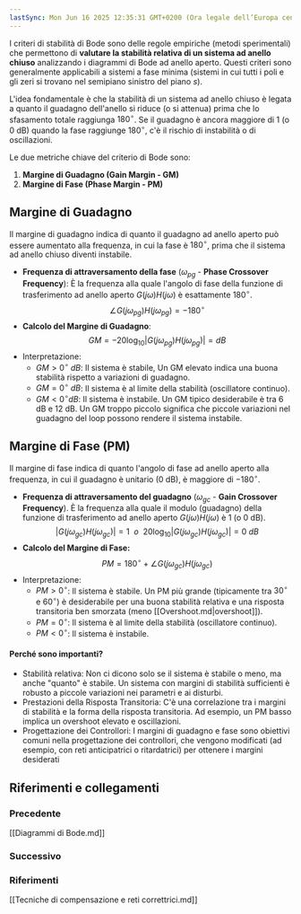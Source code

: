 ```yaml
---
lastSync: Mon Jun 16 2025 12:35:31 GMT+0200 (Ora legale dell’Europa centrale)
---
```

I criteri di stabilità di Bode sono delle regole empiriche (metodi sperimentali) che permettono di **valutare la stabilità relativa di un sistema ad anello chiuso** analizzando i diagrammi di Bode ad anello aperto. Questi criteri sono generalmente applicabili a sistemi a fase minima (sistemi in cui tutti i poli e gli zeri si trovano nel semipiano sinistro del piano $s$).

L'idea fondamentale è che la stabilità di un sistema ad anello chiuso è legata a quanto il guadagno dell'anello si riduce (o si attenua) prima che lo sfasamento totale raggiunga $180^\circ$. Se il guadagno è ancora maggiore di 1 (o 0 dB) quando la fase raggiunge $180^\circ$, c'è il rischio di instabilità o di oscillazioni.

Le due metriche chiave del criterio di Bode sono:
1. **Margine di Guadagno (Gain Margin - GM)**
2. **Margine di Fase (Phase Margin - PM)**

## Margine di Guadagno
Il margine di guadagno indica di quanto il guadagno ad anello aperto può essere aumentato alla frequenza, in cui la fase è $180^\circ$, prima che il sistema ad anello chiuso diventi instabile.
- **Frequenza di attraversamento della fase** ($\omega_{pg}$ - **Phase Crossover Frequency**): È la frequenza alla quale l'angolo di fase della funzione di trasferimento ad anello aperto $G(j \omega) H(j \omega)$ è esattamente $180^\circ$.
$$
\angle G(j \omega_{pg}) H(j \omega_{pg}) = -180^\circ
$$
- **Calcolo del Margine di Guadagno**:
$$
GM = -20 \log_{10} |G(j \omega_{pg}) H(j \omega_{pg})| = dB
$$
- Interpretazione:
	- $GM > 0^\circ \ dB$: Il sistema è stabile, Un GM elevato indica una buona stabilità rispetto a variazioni di guadagno.
	- $GM = 0^\circ \ dB$: Il sistema è al limite della stabilità (oscillatore continuo).
	- $GM < 0^\circ dB$: Il sistema è instabile.
	Un GM tipico desiderabile è tra 6 dB e 12 dB. Un GM troppo piccolo significa che piccole variazioni nel guadagno del loop possono rendere il sistema instabile.

## Margine di Fase (PM)
Il margine di fase indica di quanto l'angolo di fase ad anello aperto alla frequenza, in cui il guadagno è unitario (0 dB), è maggiore di $-180^\circ$.
- **Frequenza di attraversamento del guadagno** ($\omega_{gc}$ - **Gain Crossover Frequency**). È la frequenza alla quale il modulo (guadagno) della funzione di trasferimento ad anello aperto $G(j \omega) H(j \omega)$ è 1 (o 0 dB).
$$
| G(j \omega_{gc}) H(j \omega_{gc}) | = 1 \ \ o \ \ 20\log_{10} | G(j \omega_{gc}) H(j \omega_{gc}) | = 0 \ dB
$$
- **Calcolo del Margine di Fase:**
$$
PM = 180^\circ + \angle G(j \omega_{gc}) H(j \omega_{gc})
$$
- Interpretazione:
	- $PM > 0^\circ$: Il sistema è stabile. Un PM più grande (tipicamente tra $30^\circ$ e $60^\circ$) è desiderabile per una buona stabilità relativa e una risposta transitoria ben smorzata (meno [[Overshoot.md|overshoot]]).
	- $PM = 0^\circ$: Il sistema è al limite della stabilità (oscillatore continuo).
	- $PM < 0^\circ$: Il sistema è instabile.

#### Perché sono importanti?
- Stabilità relativa: Non ci dicono solo se il sistema è stabile o meno, ma anche "quanto" è stabile. Un sistema con margini di stabilità sufficienti è robusto a piccole variazioni nei parametri e ai disturbi.
- Prestazioni della Risposta Transitoria: C'è una correlazione tra i margini di stabilità e la forma della risposta transitoria. Ad esempio, un PM  basso implica un overshoot elevato e oscillazioni.
- Progettazione dei Controllori: I margini di guadagno e fase sono obiettivi comuni nella progettazione dei controllori, che vengono modificati (ad esempio, con reti anticipatrici o ritardatrici) per ottenere i margini desiderati



## Riferimenti e collegamenti
### Precedente
[[Diagrammi di Bode.md]]

### Successivo


### Riferimenti
[[Tecniche di compensazione e reti correttrici.md]]